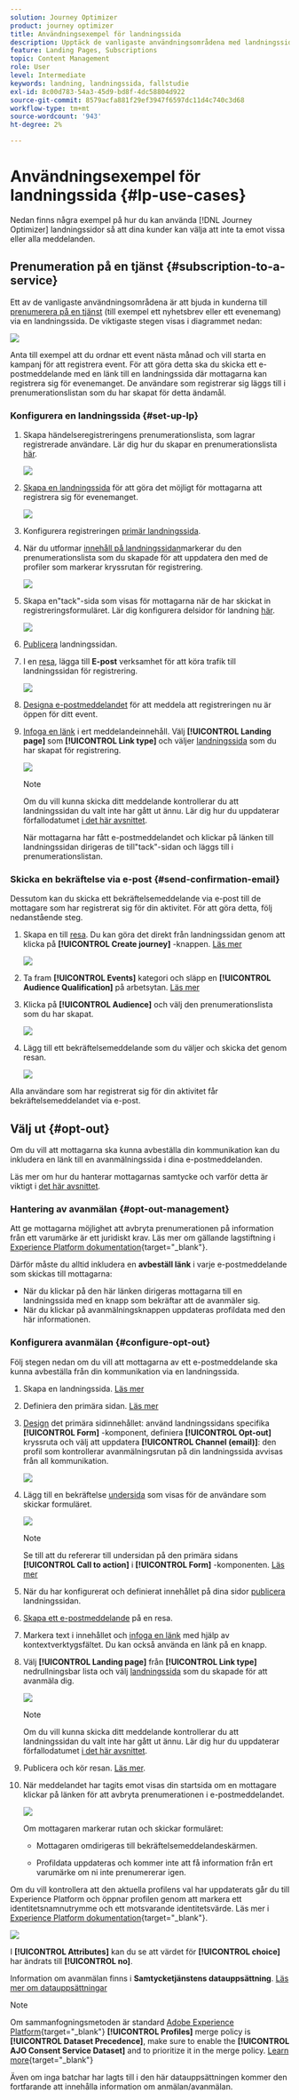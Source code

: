 ```yaml
---
solution: Journey Optimizer
product: journey optimizer
title: Användningsexempel för landningssida
description: Upptäck de vanligaste användningsområdena med landningssidor i Journey Optimizer
feature: Landing Pages, Subscriptions
topic: Content Management
role: User
level: Intermediate
keywords: landning, landningssida, fallstudie
exl-id: 8c00d783-54a3-45d9-bd8f-4dc58804d922
source-git-commit: 8579acfa881f29ef3947f6597dc11d4c740c3d68
workflow-type: tm+mt
source-wordcount: '943'
ht-degree: 2%

---
```


# Användningsexempel för landningssida {#lp-use-cases}

Nedan finns några exempel på hur du kan använda [!DNL Journey Optimizer] landningssidor så att dina kunder kan välja att inte ta emot vissa eller alla meddelanden.

## Prenumeration på en tjänst {#subscription-to-a-service}

Ett av de vanligaste användningsområdena är att bjuda in kunderna till [prenumerera på en tjänst](subscription-list.md) (till exempel ett nyhetsbrev eller ett evenemang) via en landningssida. De viktigaste stegen visas i diagrammet nedan:

![](assets/lp_subscription-uc.png)

Anta till exempel att du ordnar ett event nästa månad och vill starta en kampanj för att registrera event<!--to keep your customers that are interested updated on that event-->. För att göra detta ska du skicka ett e-postmeddelande med en länk till en landningssida där mottagarna kan registrera sig för evenemanget. De användare som registrerar sig läggs till i prenumerationslistan som du har skapat för detta ändamål.

### Konfigurera en landningssida {#set-up-lp}

1. Skapa händelseregistreringens prenumerationslista, som lagrar registrerade användare. Lär dig hur du skapar en prenumerationslista [här](subscription-list.md#define-subscription-list).

   ![](assets/lp_subscription-uc-list.png)

1. [Skapa en landningssida](create-lp.md) för att göra det möjligt för mottagarna att registrera sig för evenemanget.

   ![](assets/lp_create-lp-details.png)

1. Konfigurera registreringen [primär landningssida](create-lp.md#configure-primary-page).

1. När du utformar [innehåll på landningssidan](design-lp.md)markerar du den prenumerationslista som du skapade för att uppdatera den med de profiler som markerar kryssrutan för registrering.

   ![](assets/lp_subscription-uc-lp-list.png)

1. Skapa en&quot;tack&quot;-sida som visas för mottagarna när de har skickat in registreringsformuläret. Lär dig konfigurera delsidor för landning [här](create-lp.md#configure-subpages).

   ![](assets/lp_subscription-uc-thanks.png)

1. [Publicera](create-lp.md#publish) landningssidan.

1. I en [resa](../building-journeys/journey.md), lägga till **E-post** verksamhet för att köra trafik till landningssidan för registrering.

   ![](assets/lp_subscription-uc-journey.png)

1. [Designa e-postmeddelandet](../email/get-started-email-design.md) för att meddela att registreringen nu är öppen för ditt event.

1. [Infoga en länk](../email/message-tracking.md#insert-links) i ert meddelandeinnehåll. Välj **[!UICONTROL Landing page]** som **[!UICONTROL Link type]** och väljer [landningssida](create-lp.md#configure-primary-page) som du har skapat för registrering.

   ![](assets/lp_subscription-uc-link.png)

   >[!NOTE]
   >
   >Om du vill kunna skicka ditt meddelande kontrollerar du att landningssidan du valt inte har gått ut ännu. Lär dig hur du uppdaterar förfallodatumet [i det här avsnittet](create-lp.md#configure-primary-page).

   När mottagarna har fått e-postmeddelandet och klickar på länken till landningssidan dirigeras de till&quot;tack&quot;-sidan och läggs till i prenumerationslistan.

### Skicka en bekräftelse via e-post {#send-confirmation-email}

Dessutom kan du skicka ett bekräftelsemeddelande via e-post till de mottagare som har registrerat sig för din aktivitet. För att göra detta, följ nedanstående steg.

1. Skapa en till [resa](../building-journeys/journey.md). Du kan göra det direkt från landningssidan genom att klicka på **[!UICONTROL Create journey]** -knappen. [Läs mer](create-lp.md#configure-primary-page)

   ![](assets/lp_subscription-uc-create-journey.png)

1. Ta fram **[!UICONTROL Events]** kategori och släpp en **[!UICONTROL Audience Qualification]** på arbetsytan. [Läs mer](../building-journeys/audience-qualification-events.md)

1. Klicka på **[!UICONTROL Audience]** och välj den prenumerationslista som du har skapat.

   ![](assets/lp_subscription-uc-confirm-journey.png)

1. Lägg till ett bekräftelsemeddelande som du väljer och skicka det genom resan.

   ![](assets/lp_subscription-uc-confirm-email.png)

Alla användare som har registrerat sig för din aktivitet får bekräftelsemeddelandet via e-post.

<!--The event registration's subscription list tracks the profiles who registered and you can send them targeted event updates.-->

## Välj ut {#opt-out}

Om du vill att mottagarna ska kunna avbeställa din kommunikation kan du inkludera en länk till en avanmälningssida i dina e-postmeddelanden.

Läs mer om hur du hanterar mottagarnas samtycke och varför detta är viktigt i [det här avsnittet](../privacy/opt-out.md).

### Hantering av avanmälan {#opt-out-management}

Att ge mottagarna möjlighet att avbryta prenumerationen på information från ett varumärke är ett juridiskt krav. Läs mer om gällande lagstiftning i [Experience Platform dokumentation](https://experienceleague.adobe.com/docs/experience-platform/privacy/regulations/overview.html#regulations){target="_blank"}.

Därför måste du alltid inkludera en **avbeställ länk** i varje e-postmeddelande som skickas till mottagarna:

* När du klickar på den här länken dirigeras mottagarna till en landningssida med en knapp som bekräftar att de avanmäler sig.
* När du klickar på avanmälningsknappen uppdateras profildata med den här informationen.

### Konfigurera avanmälan {#configure-opt-out}

Följ stegen nedan om du vill att mottagarna av ett e-postmeddelande ska kunna avbeställa från din kommunikation via en landningssida.

1. Skapa en landningssida. [Läs mer](create-lp.md)

1. Definiera den primära sidan. [Läs mer](create-lp.md#configure-primary-page)

1. [Design](design-lp.md) det primära sidinnehållet: använd landningssidans specifika **[!UICONTROL Form]** -komponent, definiera **[!UICONTROL Opt-out]** kryssruta och välj att uppdatera **[!UICONTROL Channel (email)]**: den profil som kontrollerar avanmälningsrutan på din landningssida avvisas från all kommunikation.

   ![](assets/lp_opt-out-primary-lp.png)

   <!--You can also build your own landing page and host it on the third-party system of your choice.-->

1. Lägg till en bekräftelse [undersida](create-lp.md#configure-subpages) som visas för de användare som skickar formuläret.

   ![](assets/lp_opt-out-subpage.png)

   >[!NOTE]
   >
   >Se till att du refererar till undersidan på den primära sidans **[!UICONTROL Call to action]** i **[!UICONTROL Form]** -komponenten. [Läs mer](design-lp.md)

1. När du har konfigurerat och definierat innehållet på dina sidor [publicera](create-lp.md#publish) landningssidan.

1. [Skapa ett e-postmeddelande](../email/get-started-email-design.md) på en resa.

1. Markera text i innehållet och [infoga en länk](../email/message-tracking.md#insert-links) med hjälp av kontextverktygsfältet. Du kan också använda en länk på en knapp.

1. Välj **[!UICONTROL Landing page]** från **[!UICONTROL Link type]** nedrullningsbar lista och välj [landningssida](create-lp.md#configure-primary-page) som du skapade för att avanmäla dig.

   ![](assets/lp_opt-out-landing-page.png)

   >[!NOTE]
   >
   >Om du vill kunna skicka ditt meddelande kontrollerar du att landningssidan du valt inte har gått ut ännu. Lär dig hur du uppdaterar förfallodatumet [i det här avsnittet](create-lp.md#configure-primary-page).

1. Publicera och kör resan. [Läs mer](../building-journeys/journey.md).

1. När meddelandet har tagits emot visas din startsida om en mottagare klickar på länken för att avbryta prenumerationen i e-postmeddelandet.

   ![](assets/lp_opt-out-submit-form.png)

   Om mottagaren markerar rutan och skickar formuläret:

   * Mottagaren omdirigeras till bekräftelsemeddelandeskärmen.

   * Profildata uppdateras och kommer inte att få information från ert varumärke om ni inte prenumererar igen.

Om du vill kontrollera att den aktuella profilens val har uppdaterats går du till Experience Platform och öppnar profilen genom att markera ett identitetsnamnutrymme och ett motsvarande identitetsvärde. Läs mer i [Experience Platform dokumentation](https://experienceleague.adobe.com/docs/experience-platform/profile/ui/user-guide.html#getting-started){target="_blank"}.

![](assets/lp_opt-out-profile-choice.png)

I **[!UICONTROL Attributes]** kan du se att värdet för **[!UICONTROL choice]** har ändrats till **[!UICONTROL no]**.

Information om avanmälan finns i **Samtycketjänstens datauppsättning**. [Läs mer om datauppsättningar](../data/get-started-datasets.md)

>[!NOTE]
>
>Om sammanfogningsmetoden är standard [Adobe Experience Platform](https://experienceleague.adobe.com/docs/experience-platform/profile/home.html?lang=sv){target="_blank"} **[!UICONTROL Profiles]** merge policy is **[!UICONTROL Dataset Precedence]**, make sure to enable the **[!UICONTROL AJO Consent Service Dataset]** and to prioritize it in the merge policy. [Learn more](https://experienceleague.adobe.com/docs/experience-platform/profile/merge-policies/ui-guide.html#dataset-precedence-profile){target="_blank"}
>
>Även om inga batchar har lagts till i den här datauppsättningen kommer den fortfarande att innehålla information om anmälan/avanmälan.


<!--

### Other ways to opt out

You can also enable your recipients to unsubscribe whithout using landing pages.

* **One-click opt-out**

    You can add a one-click opt-out link into your email content. This will enable your recipients to quickly unsubscribe from your communications, without being redirected to a landing page where they need to confirm opting out. [Learn more](../privacy/opt-out.md#one-click-opt-out-link)

* **Unsubscribe link in header**

    If the recipients' email client supports displaying an unsubscribe link in the email header, emails sent with [!DNL Journey Optimizer] automatically include this link. [Learn more](../privacy/opt-out.md#unsubscribe-header)

////////


## Leverage landing page submission event {#leverage-lp-event}

You can use information that was submitted on a landing page to send communications to your customers. For example, if a user subscribes to a given subscription list, you can leverage that information to send an email recommending other subscription lists to that user.

To do this, you need to create an event containing the landing page submission information and use it in a journey. Follow the steps below.

1. Go to **[!UICONTROL Administration]** > **[!UICONTROL Configurations]**, and in the **[!UICONTROL Events]** section, select **[!UICONTROL Manage]**.

    ![](assets/lp_subscription-uc-configurations.png)

1. The list of events displays. Select **[!UICONTROL Create Event]**.

    ![](assets/lp_subscription-uc-create-event.png)

1. The event configuration pane opens on the right side of the screen. Configure a rule-based unitary event. [Learn more](../event/about-creating.md)

1. Define the schema: select **[!UICONTROL AJO Email Tracking Experience Event Schema v.1]** (available by default in [!DNL Journey Optimizer]).

    ![](assets/lp_subscription-uc-event-schema.png)

1. In the **[!UICONTROL Fields]** section, select the following elements:

    * **[!UICONTROL _experience]** > **[!UICONTROL customerJourneyManagement]** > **[!UICONTROL messageInteraction]** > **[!UICONTROL Interaction Type]**
    
    * **[!UICONTROL _experience]** > **[!UICONTROL customerJourneyManagement]** > **[!UICONTROL messageInteraction]** > **[!UICONTROL Landing Page Details]** > **[!UICONTROL Landing Page ID]**

    ![](assets/lp_subscription-uc-event-fields.png)

1. Click inside the **[!UICONTROL Event ID condition]** field. Using the simple expression editor, define the condition for the **[!UICONTROL Interaction Type]** and **[!UICONTROL Landing Page ID]** fields. This will be used by the system to identify the events that will trigger your journey.

    ![](assets/lp_subscription-uc-event-id-condition.png)

    >[!NOTE]
    >
    >To find the landing page ID, you can insert the landing page as a link into an email and select the source code from the contextual toolbar to display the landing page information.
    >
    >![](assets/lp_subscription-uc-lp-id.png)

1. Save your changes.

1. Create a [journey](../building-journeys/journey.md). You can do it directly from the landing page by clicking the **[!UICONTROL Create journey]** button. Learn more [here](create-lp.md#configure-primary-page)

    ![](assets/lp_subscription-uc-event-create-journey.png)

1. In the journey, unfold the **[!UICONTROL Events]** category and drop the event that you created into the canvas. Learn more [here](../building-journeys/audience-qualification-events.md)

    ![](assets/lp_subscription-uc-journey-event.png)

1. Unfold the **[!UICONTROL Actions]** category and drop an email action into the canvas.

    ![](assets/lp_subscription-uc-journey-email.png)

///How do you use the information from the event to send an email to the users? -->
